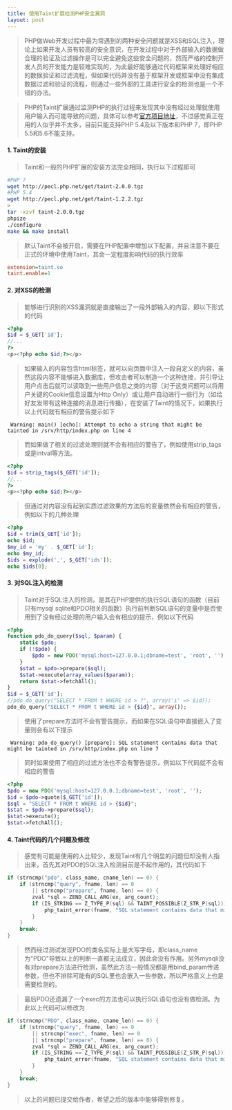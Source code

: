 ```yaml
---
title: 使用Taint扩展检测PHP安全漏洞
layout: post
---
```


> PHP做Web开发过程中最为常遇到的两种安全问题就是XSS和SQL注入，理论上如果开发人员有较高的安全意识，在开发过程中对于外部输入的数据做合理的验证及过滤操作是可以完全避免这些安全问题的，然而严格的控制开发人员的开发能力是较难实现的，为此最好能够通过代码框架来处理好相应的数据验证和过滤流程，但如果代码并没有基于框架开发或框架中没有集成数据过滤和验证的流程，则通过一些外部的工具进行安全的检测也是一个不错的办法。

> PHP的Taint扩展通过监测PHP的执行过程来发现其中没有经过处理就使用用户输入而可能导致的问题，具体可以参考[官方项目地址](https://github.com/laruence/taint)，不过感觉真正在用的人似乎并不太多，目前只能支持PHP 5.4及以下版本和PHP 7，即PHP 5.5和5.6不能支持。

#### 1. Taint的安装

> Taint和一般的PHP扩展的安装方法完全相同，执行以下过程即可
>
```bash
#PHP 7
wget http://pecl.php.net/get/taint-2.0.0.tgz
#PHP 5.4
wget http://pecl.php.net/get/taint-1.2.2.tgz
>
tar -xzvf taint-2.0.0.tgz
phpize
./configure
make && make install
```
> 默认Taint不会被开启，需要在PHP配置中增加以下配置，并且注意不要在正式的环境中使用Taint，其会一定程度影响代码的执行效率
>
```ini
extension=taint.so
taint.enable=1
```

#### 2. 对XSS的检测

> 能够进行识别的XSS漏洞就是直接输出了一段外部输入的内容，即以下形式的代码
>
```php
<?php
$id = $_GET['id'];
//...
?>
<p><?php echo $id;?></p>
```

> 如果输入的内容包含html标签，就可以向页面中注入一段自定义的内容，虽然这段内容不能够进入数据库，但攻击者可以制造一个这种连接，并引导让用户点击后就可以读取到一些用户信息之类的内容（对于这类问题可以将用户关键的Cookie信息设置为Http Only）或让用户自动进行一些行为（如给好友发带有这种连接的消息进行传播），在安装了Taint的情况下，如果执行以上代码就有相应的警告提示如下
>
```
 Warning: main() [echo]: Attempt to echo a string that might be tainted in /srv/http/index.php on line 4
```

> 而如果做了相关的过滤处理则就不会有相应的警告了，例如使用strip\_tags或是intval等方法。
>
```php
<?php
$id = strip_tags($_GET['id']);
//...
?>
<p><?php echo $id;?></p>
```

> 但通过对内容没有起到实质过滤效果的方法后的变量依然会有相应的警告，例如以下的几种处理
>
```php
<?php
$id = trim($_GET['id']);
echo $id;
$my_id = 'my' . $_GET['id'];
echo $my_id;
$ids = explode(',', $_GET['ids']);
echo $ids[0];
```

#### 3. 对SQL注入的检测

> Taint对于SQL注入的检测，是其在PHP提供的执行SQL语句的函数（目前只有mysql sqlite和PDO相关的函数）执行前判断SQL语句的变量中是否使用到了没有经过处理的用户输入会有相应的提示，例如以下代码
>
```php
<?php
function pdo_do_query($sql, $param) {
    static $pdo;
    if (!$pdo) {
        $pdo = new PDO('mysql:host=127.0.0.1;dbname=test', 'root', '');
    }
    $stat = $pdo->prepare($sql);
    $stat->execute(array_values($param));
    return $stat->fetchAll();
}
$id = $_GET['id'];
//pdo_do_query("SELECT * FROM t WHERE id > ?", array('i' => $id));
pdo_do_query("SELECT * FROM t WHERE id > {$id}", array());
```

> 使用了prepare方法时不会有警告提示，而如果在SQL语句中直接嵌入了变量则会有以下提示
>
```
 Warning: pdo_do_query() [prepare]: SQL statement contains data that might be tainted in /srv/http/index.php on line 7
```

> 同时如果使用了相应的过滤方法也不会有警告提示，例如以下代码就不会有相应的警告
>
```php
<?php
$pdo = new PDO('mysql:host=127.0.0.1;dbname=test', 'root', '');
$id = $pdo->quote($_GET['id']);
$sql = "SELECT * FROM t WHERE id > {$id}";
$stat = $pdo->prepare($sql);
$stat->execute();
$stat->fetchAll();
```

#### 4. Taint代码的几个问题及修改

> 感觉有可能是使用的人比较少，发现Taint有几个明显的问题但却没有人指出来，首先其对PDO的SQL注入检测目前是不起作用的，其代码如下
>
```c
if (strncmp("pdo", class_name, cname_len) == 0) {
    if (strncmp("query", fname, len) == 0
        || strncmp("prepare", fname, len) == 0) {
        zval *sql = ZEND_CALL_ARG(ex, arg_count);
        if (IS_STRING == Z_TYPE_P(sql) && TAINT_POSSIBLE(Z_STR_P(sql))) {
            php_taint_error(fname, "SQL statement contains data that might be tainted");
        }
    }
    break;
}
```

> 然而经过测试发现PDO的类名实际上是大写字母，即class\_name为"PDO"导致以上的判断一直都无法成立，因此会没有作用。另外mysqli没有对prepare方法进行检测，虽然此方法一般情况都是用bind\_param传递参数，但也不排除可能有的SQL里也会嵌入一些参数，所以严格意义上也是需要检测的。

> 最后PDO还遗漏了一个exec的方法也可以执行SQL语句也没有做检测。为此以上代码可以修改为
>
```c
if (strncmp("PDO", class_name, cname_len) == 0) {
    if (strncmp("query", fname, len) == 0
    	|| strncmp("exec", fname, len) == 0
        || strncmp("prepare", fname, len) == 0) {
        zval *sql = ZEND_CALL_ARG(ex, arg_count);
        if (IS_STRING == Z_TYPE_P(sql) && TAINT_POSSIBLE(Z_STR_P(sql))) {
            php_taint_error(fname, "SQL statement contains data that might be tainted");
        }
    }
    break;
}
```

> 以上的问题已提交给作者，希望之后的版本中能够得到修复。

